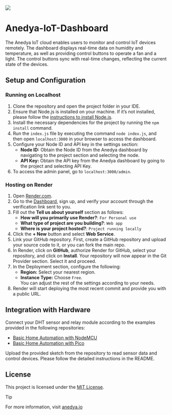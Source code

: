 [<img src="https://img.shields.io/badge/Anedya-Documentation-blue?style=for-the-badge">](https://docs.anedya.io?utm_source=github&utm_medium=link&utm_campaign=github-examples&utm_content=anedya-nodered)

# Anedya-IoT-Dashboard
The Anedya IoT cloud enables users to monitor and control IoT devices remotely. The dashboard displays real-time data on humidity and temperature, as well as providing control buttons to operate a fan and a light. The control buttons sync with real-time changes, reflecting the current state of the devices.

## Setup and Configuration
### Running on Localhost
1. Clone the repository and open the project folder in your IDE.
2. Ensure that Node.js is installed on your machine. If it’s not installed, please follow the [instructions to install Node.js](https://nodejs.org/en/learn/getting-started/how-to-install-nodejs).
3. Install the necessary dependencies for the project by running the `npm install` command.
4. Run the `index.js` file by executing the command `node index.js`, and then open `localhost:3000` in your browser to access the dashboard.
5. Configure your Node ID and API key in the settings section:
   - **Node ID:** Obtain the Node ID from the Anedya dashboard by navigating to the project section and selecting the node.
   - **API Key:** Obtain the API key from the Anedya dashboard by going to the project and selecting API Key.
6. To access the admin panel, go to `localhost:3000/admin`.


### Hosting on Render
1. Open [Render.com](https://render.com).
2. Go to the [Dashboard](https://dashboard.render.com/login), sign up, and verify your account through the verification link sent to you.
3. Fill out the **Tell us about yourself** section as follows:
   - **How will you primarily use Render?**: `For Personal use`
   - **What type of project are you building?**: `Web app`
   - **Where is your project hosted?**: `Project running locally`
4. Click the **+ New** button and select **Web Service**.
5. Link your GitHub repository. First, create a GitHub repository and upload your source code to it, or you can fork the main repo.
6. In Render, click on **GitHub**, authorize Render for GitHub, select your repository, and click on **Install**. Your repository will now appear in the Git Provider section. Select it and proceed.
7. In the Deployment section, configure the following:
   - **Region:** Select your nearest region.
   - **Instance Type:** Choose `Free`.  
     You can adjust the rest of the settings according to your needs.
8. Render will start deploying the most recent commit and provide you with a public URL.


## Integration with Hardware

Connect your DHT sensor and relay module according to the examples provided in the following repositories:
- [Basic Home Automation with NodeMCU](https://github.com/anedyaio/anedya-example-nodemcu/tree/main/basic-home-automation)
- [Basic Home Automation with Pico](https://github.com/anedyaio/anedya-example-pico/tree/main/Thonny/basic-home-automation/pico)

Upload the provided sketch from the repository to read sensor data and control devices. Please follow the detailed instructions in the README.


## License
This project is licensed under the [MIT License](https://github.com/suraj-maurya/anedya-example-nodered/blob/main/LICENSE).

>[!TIP]
> For more information, visit [anedya.io](https://anedya.io/?utm_source=github&utm_medium=link&utm_campaign=github-examples&utm_content=anedya-nodered)

